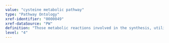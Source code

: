 ```yaml
---
value: "cysteine metabolic pathway"
type: "Pathway Ontology"
xref-identifier: "0000049"
xref-dataSource: "PW"
definition: "Those metabolic reactions involved in the synthesis, utilization and/or degradation of cysteine, a non-essential amino acid that could be essential in certain cases. Its side chain contains a sulfhydryl group that is readily oxidized to form the cystine dimer covalently linked by a disulfide bond.|Reference compiled based on the information available at OneLook for cysteine."
level: "4"
---
```

